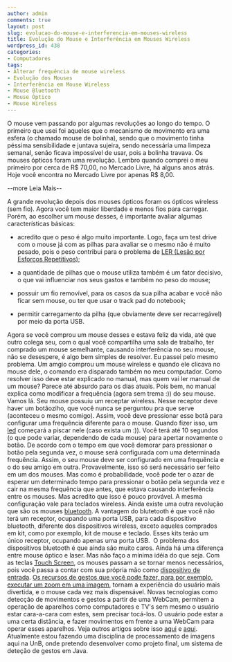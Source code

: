 ```yaml
---
author: admin
comments: true
layout: post
slug: evolucao-do-mouse-e-interferencia-em-mouses-wireless
title: Evolução do Mouse e Interferência em Mouses Wireless
wordpress_id: 438
categories:
- Computadores
tags:
- Alterar frequência de mouse wireless
- Evolução dos Mouses
- Interferência em Mouse Wireless
- Mouse Bluetooth
- Mouse Óptico
- Mouse Wireless
---
```


O mouse vem passando por algumas revoluções ao longo do tempo. O primeiro que usei foi aqueles que o mecanismo de movimento era uma esfera (o chamado mouse de bolinha), sendo que o movimento tinha péssima sensibilidade e juntava sujeira, sendo necessária uma limpeza semanal, senão ficava impossível de usar, pois a bolinha travava.   Os mouses ópticos foram uma revolução. Lembro quando comprei o meu primeiro por cerca de R$ 70,00, no Mercado Livre, há alguns anos atrás. Hoje você encontra no Mercado Livre por apenas R$ 8,00.  




--more Leia Mais--


 

A grande revolução depois dos mouses ópticos foram os ópticos wireless (sem fio). Agora você tem maior liberdade e menos fios para carregar. Porém, ao escolher um mouse desses, é importante avaliar algumas características básicas:



	
  * acredito que o peso é algo muito importante. Logo, faça um test drive com o mouse já com as pilhas para avaliar se o mesmo não é muito pesado, pois o peso contribui para o problema de [LER (Lesão por Esforços Repetitivos)](http://pt.wikipedia.org/wiki/LER);

	
  * a quantidade de pilhas que o mouse utiliza também é um fator decisivo, o que vai influenciar nos seus gastos e também no peso do mouse;

	
  * possuir um fio removível, para os casos da sua pilha acabar e você não ficar sem mouse, ou ter que usar o track pad do notebook;

	
  * permitir carregamento da pilha (que obviamente deve ser recarregável) por meio da porta USB.


Agora se você comprou um mouse desses e estava feliz da vida, até que outro colega seu, com o qual você compartilha uma sala de trabalho, ter comprado um mouse semelhante, causando interferência no seu mouse, não se desespere, é algo bem simples de resolver. Eu passei pelo mesmo problema. Um amgio comprou um mouse wireless e quando ele clicava no mouse dele, o comando era disparado também no meu computador. Como resolver isso deve estar explicado no manual, mas quem vai ler manual de um mouse? Parece até absurdo para os dias atuais. Pois bem, no manual explica como modificar a frequência (agora sem trema :)) do seu mouse.  Vamos lá. Seu mouse possuiu um receptar wireless. Nesse receptor deve haver um botãoziho, que você nunca se perguntou pra que serve (aconteceu o mesmo comigo). Assim, você deve pressionar esse botã para configurar uma frequência diferente para o mouse. Quando fizer isso, um [led](http://pt.wikipedia.org/wiki/Led) começará a piscar nele (caso exista um :)). Você terá até 10 segundos (o que pode variar, dependendo de cada mouse) para apertar novamente o botão. De acordo com o tempo em que você demorar para pressionar o botão pela segunda vez, o mouse será configurada com uma determinada frequência. Assim, o seu mouse deve ser configurado em uma frequência e o do seu amigo em outra. Provavelmente, isso só será necessário ser feito em um dos mouses. Mas como é probabilidade, você pode ter o azar de esperar um determinado tempo para pressionar o botão pela segunda vez e cair na mesma frequência que antes, que estava causando interferência entre os mouses. Mas acredito que isso é pouco provável.  A mesma configuração vale para teclados wireless.  Ainda existe uma outra revolução que são os mouses [bluetooth](http://pt.wikipedia.org/wiki/Bluetooth). A vantagem do blutetooth é que você não terá um receptor, ocupando uma porta USB, para cada dispositivo bluetooth, diferente dos dispositivos wireless, exceto aqueles comprados em kit, como por exemplo, kit de mouse e teclado. Esses kits terão um único receptor, ocupando apenas uma porta USB.  O problema dos dispositivos bluetooth é que ainda são muito caros.  Ainda há uma diferença entre mouse óptico e laser. Mas não faço a mínima idéia do que seja.  Com as teclas [Touch Screen](http://pt.wikipedia.org/wiki/Touch_screen), os mouses passam a se tornar menos necessários, pois você passa a contar com sua própria mão como [dispositivo de entrada](http://pt.wikipedia.org/wiki/Dispositivo_de_entrada). [Os recursos de gestos que você pode fazer, para por exemplo, executar um zoom em uma imagem](http://www.techzine.com.br/arquivo/tela-touchscreen-sensivel-a-multi-toques/), tornam a experiência do usuário mais divertida, e o mouse cada vez mais dispensável.  Novas tecnologias como detecção de movimentos e gestos a partir de uma WebCam, permitem a operação de aparelhos como computadores e TV's sem mesmo o usuário estar cara-a-cara com estes, sem precisar tocá-los. O usuário pode estar a uma certa distância, e fazer movimentos em frente a uma WebCam para operar esses aparelhos. Veja outros artigos sobre isso [aqui](http://manoelcampos.com/2009/04/04/dispositivo-de-entrada-virtual-deteccao-de-movimento-por-meio-de-uma-webcam/) e [aqui](http://manoelcampos.com/2009/04/22/nova-geracao-de-controles-remotos-sua-propria-mao/). Atualmente estou fazendo uma disciplina de processamento de imagens aqui na UnB, onde pretendo desenvolver como projeto final, um sistema de deteção de gestos em Java.
